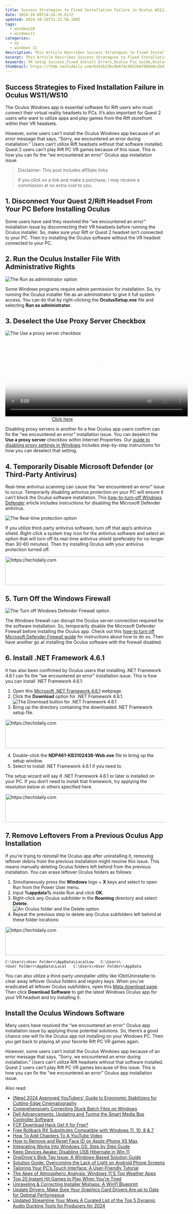 ```yaml
---
title: Success Strategies to Fixed Installation Failure in Oculus WS11/WS10
date: 2024-10-08T14:24:35.617Z
updated: 2024-10-15T11:22:58.100Z
tags:
  - windows10
  - windows11
categories:
  - os
  - windows 11
description: This Article Describes Success Strategies to Fixed Installation Failure in Oculus WS11/WS10
excerpt: This Article Describes Success Strategies to Fixed Installation Failure in Oculus WS11/WS10
keywords: VR Setup Success,Fixed Install Errors,Oculus Fix Guide,Oculus WS11 Support,Oculus WS10 Troubleshoot,Successful Oculus Repair,Oculus Rift Setup Tips
thumbnail: https://thmb.techidaily.com/6193b23bc0e674c0853b0708bb0c2b43a5237bddcffe969ab0d29845fe4343ae.jpg
---
```


## Success Strategies to Fixed Installation Failure in Oculus WS11/WS10

 The Oculus Windows app is essential software for Rift users who must connect their virtual reality headsets to PCs. It’s also important for Quest 2 users who want to utilize apps and play games from the Rift storefront within their VR headsets.

 However, some users can’t install the Oculus Windows app because of an error message that says, “Sorry, we encountered an error during installation.” Users can’t utilize Rift headsets without that software installed. Quest 2 users can’t play Rift PC VR games because of this issue. This is how you can fix the “we encountered an error” Oculus app installation issue.

>  Disclaimer: This post includes affiliate links
>
>  If you click on a link and make a purchase, I may receive a commission at no extra cost to you.
>

## 1\. Disconnect Your Quest 2/Rift Headset From Your PC Before Installing Oculus

 Some users have said they resolved the “we encountered an error” installation issue by disconnecting their VR headsets before running the Oculus installer. So, make sure your Rift or Quest 2 headset isn’t connected to your PC. Then try installing the Oculus software without the VR headset connected to your PC.

## 2\. Run the Oculus Installer File With Administrative Rights

![The Run as administrator option](https://static1.makeuseofimages.com/wordpress/wp-content/uploads/2023/09/run-as-administrator.jpg)

 Some Windows programs require admin permission for installation. So, try running the Oculus installer file as an administrator to give it full system access. You can do that by right-clicking the **OculusSetup.exe** file and selecting **Run as administrator**.

## 3\. Deselect the Use Proxy Server Checkbox

![The Use a proxy server checkbox](https://static1.makeuseofimages.com/wordpress/wp-content/uploads/2023/09/use-a-proxy-server-option-1.jpg)

<!-- affiliate ads begin -->
<span id="1983475">
					<video width="576" height="240" style="cursor:pointer"
           poster="//a.impactradius-go.com/display-clicktoplayimage/1983475.png"
           onclick="if(!this.playClicked){this.play();this.setAttribute('controls',true);this.playClicked=true;}">
	   <source src="//a.impactradius-go.com/display-ad/22993-1983475">
	   <img src="//a.impactradius-go.com/display-clicktoplayimage/1983475.png" style="border: none; height: 100%; width: 100%; object-fit: contain">
	</video>
	<div style="width:360px;text-align:center"><a href="javascript:window.open(decodeURIComponent('https%3A%2F%2Fhomestyler.sjv.io%2Fc%2F5597632%2F1983475%2F22993'), '_blank');void(0);">Click here</a></div>
</span>
<img height="0" width="0" src="https://imp.pxf.io/i/5597632/1983475/22993" style="position:absolute;visibility:hidden;" border="0" />
<!-- affiliate ads end -->

 Disabling proxy servers is another fix a few Oculus app users confirm can fix the “we encountered an error” installation issue. You can deselect the **Use a proxy server** checkbox within Internet Properties. Our [guide to disabling proxy settings in Windows](https://www.makeuseof.com/windows-11-disable-proxy/) includes step-by-step instructions for how you can deselect that setting.

## 4\. Temporarily Disable Microsoft Defender (or Third-Party Antivirus)

 Real-time antivirus scanning can cause the “we encountered an error” issue to occur. Temporarily disabling antivirus protection on your PC will ensure it can’t block the Oculus software installation. This [how-to-turn-off Windows Defender](https://www.makeuseof.com/how-to-turn-off-windows-defender/) article includes instructions for disabling the Microsoft Defender antivirus.

![The Real-time protection option](https://static1.makeuseofimages.com/wordpress/wp-content/uploads/2023/09/real-time-protection-option-1.jpg)

 If you utilize third-party antivirus software, turn off that app’s antivirus shield. Right-click a system tray icon for the antivirus software and select an option that will turn off its real-time antivirus shield (preferably for no longer than 30-60 minutes). Then try installing Oculus with your antivirus protection turned off.

<!-- affiliate ads begin -->
<a href="https://appsumo.8odi.net/c/5597632/2075475/7443" target="_top" id="2075475">
  <img src="//a.impactradius-go.com/display-ad/7443-2075475" border="0" alt="https://techidaily.com" width="728" height="90"/>
</a>
<img height="0" width="0" src="https://appsumo.8odi.net/i/5597632/2075475/7443" style="position:absolute;visibility:hidden;" border="0" />
<!-- affiliate ads end -->

## 5\. Turn Off the Windows Firewall

![The Turn off Windows Defender Firewall option](https://static1.makeuseofimages.com/wordpress/wp-content/uploads/2023/09/turn-off-windows-defender-firewall-1.jpg)

 The Windows firewall can disrupt the Oculus server connection required for the software installation. So, temporarily disable the Microsoft Defender Firewall before installing the Oculus app. Check out this [how-to turn off Microsoft Defender Firewall guide](https://www.makeuseof.com/windows-11-disable-microsoft-defender-firewall/) for instructions about how to do so. Then have another go at installing the Oculus software with the firewall disabled.

## 6\. Install .NET Framework 4.6.1

 It has also been confirmed by Oculus users that installing .NET Framework 4.6.1 can fix the “we encountered an error” installation issue. This is how you can install .NET Framework 4.6.1:

1. Open this [Microsoft .NET Framework 4.6.1](https://www.microsoft.com/en-US/download/details.aspx?id=49981) webpage.
2. Click the **Download** option for .NET Framework 4.6.1.  
![The Download button for .NET Framework 4.6.1](https://static1.makeuseofimages.com/wordpress/wp-content/uploads/2023/09/download-button-1.jpg)
3. Bring up the directory containing the downloaded .NET Framework setup file.

<!-- affiliate ads begin -->
<a href="https://appsumo.8odi.net/c/5597632/2082532/7443" target="_top" id="2082532">
  <img src="//a.impactradius-go.com/display-ad/7443-2082532" border="0" alt="https://techidaily.com" width="728" height="90"/>
</a>
<img height="0" width="0" src="https://appsumo.8odi.net/i/5597632/2082532/7443" style="position:absolute;visibility:hidden;" border="0" />
<!-- affiliate ads end -->

4. Double-click the **NDP461-KB3102438-Web.exe** file to bring up the setup window.
5. Select to install .NET Framework 4.6.1 if you need to.

 The setup wizard will say if .NET Framework 4.6.1 or later is installed on your PC. If you don’t need to install that framework, try applying the resolution below or others specified here.

<!-- affiliate ads begin -->
<a href="https://appsumo.8odi.net/c/5597632/2094479/7443" target="_top" id="2094479">
  <img src="//a.impactradius-go.com/display-ad/7443-2094479" border="0" alt="https://techidaily.com" width="728" height="90"/>
</a>
<img height="0" width="0" src="https://appsumo.8odi.net/i/5597632/2094479/7443" style="position:absolute;visibility:hidden;" border="0" />
<!-- affiliate ads end -->

## 7\. Remove Leftovers From a Previous Oculus App Installation

 If you’re trying to reinstall the Oculus app after uninstalling it, removing leftover debris from the previous installation might resolve this issue. This means manually deleting Oculus folders left behind from the previous installation. You can erase leftover Oculus folders as follows:

1. Simultaneously press the **Windows** logo + **X** keys and select to open Run from the Power User menu.
2. Input **%appdata%** inside Run and click **OK**.
3. Right-click any Oculus subfolder in the **Roaming** directory and select **Delete**.  
![An Oculus folder and the Delete option](https://static1.makeuseofimages.com/wordpress/wp-content/uploads/2023/09/oculus-folder.jpg)
4. Repeat the previous step to delete any Oculus subfolders left behind at these folder locations:

<!-- affiliate ads begin -->
<a href="https://appsumo.8odi.net/c/5597632/2130886/7443" target="_top" id="2130886">
  <img src="//a.impactradius-go.com/display-ad/7443-2130886" border="0" alt="https://techidaily.com" width="728" height="90"/>
</a>
<img height="0" width="0" src="https://appsumo.8odi.net/i/5597632/2130886/7443" style="position:absolute;visibility:hidden;" border="0" />
<!-- affiliate ads end -->

`C:\Users\<User Folder>\AppData\LocalLow  
C:\Users\<User Folder>\AppData\Local  
C:\Users\<User Folder>\AppData`

 You can also utilize a third-party uninstaller utility like IObitUninstaller to clear away leftover Oculus folders and registry keys. When you’ve eradicated all leftover Oculus subfolders, open this [Meta download page](https://www.meta.com/us/en/quest/setup/). Then click **Download Software** to get the latest Windows Oculus app for your VR headset and try installing it.

## Install the Oculus Windows Software

 Many users have resolved the “we encountered an error” Oculus app installation issue by applying those potential solutions. So, there’s a good chance one will fix the Oculus app not installing on your Windows PC. Then you get back to playing all your favorite Rift PC VR games again.

 However, some users can’t install the Oculus Windows app because of an error message that says, “Sorry, we encountered an error during installation.” Users can’t utilize Rift headsets without that software installed. Quest 2 users can’t play Rift PC VR games because of this issue. This is how you can fix the “we encountered an error” Oculus app installation issue.

<span class="atpl-alsoreadstyle">Also read:</span>
<div><ul>
<li><a href="https://fox-info.techidaily.com/new-2024-approved-youtubers-guide-to-ergonomic-stabilizers-for-cutting-edge-cinematography/"><u>[New] 2024 Approved YouTubers' Guide to Ergonomic Stabilizers for Cutting-Edge Cinematography</u></a></li>
<li><a href="https://win11-tips.techidaily.com/comprehensively-correcting-stuck-batch-files-on-windows/"><u>Comprehensively Correcting Stuck Batch Files on Windows</u></a></li>
<li><a href="https://technical-tips.techidaily.com/dell-advancements-updating-and-tuning-the-smart-media-bus-controller-software/"><u>Dell Advancements: Updating and Tuning the Smart Media Bus Controller Software</u></a></li>
<li><a href="https://fox-helps.techidaily.com/fcp-download-hack-get-it-for-free/"><u>FCP Download Hack Get It for Free?</u></a></li>
<li><a href="https://win-news.techidaily.com/free-rollback-rx-substitutes-compatible-with-windows-11-10-8-and-7/"><u>Free Rollback RX Substitutes Compatible with Windows 11, 10, 8 & 7</u></a></li>
<li><a href="https://extra-information.techidaily.com/how-to-add-chapters-to-a-youtube-video/"><u>How To Add Chapters To A YouTube Video</u></a></li>
<li><a href="https://ios-unlock.techidaily.com/how-to-remove-and-reset-face-id-on-apple-iphone-xs-max-by-drfone-ios/"><u>How to Remove and Reset Face ID on Apple iPhone XS Max</u></a></li>
<li><a href="https://win11-tips.techidaily.com/integrating-works-into-windows-os-step-by-step-guide/"><u>Integrating Works Into Windows OS: Step by Step Guide</u></a></li>
<li><a href="https://win11-tips.techidaily.com/keep-devices-awake-disabling-usb-hibernate-in-win-11/"><u>Keep Devices Awake: Disabling USB Hibernate in Win 11</u></a></li>
<li><a href="https://win11-tips.techidaily.com/onedrives-blob-tag-issue-a-windows-based-solution-guide/"><u>OneDrive's Blob Tag Issue: A Windows-Based Solution Guide</u></a></li>
<li><a href="https://technical-tips.techidaily.com/solution-guide-overcoming-the-lack-of-light-on-android-phone-screens/"><u>Solution Guide: Overcoming the Lack of Light on Android Phone Screens</u></a></li>
<li><a href="https://win11-tips.techidaily.com/tailoring-your-pcs-touch-interface-a-user-friendly-tutorial/"><u>Tailoring Your PC’s Touch Interface: A User-Friendly Tutorial</u></a></li>
<li><a href="https://win11-tips.techidaily.com/the-apex-of-atmospheric-analysis-windows-11s-top-weather-apps/"><u>The Apex of Atmospheric Analysis: Windows 11'S Top Weather Apps</u></a></li>
<li><a href="https://games-able.techidaily.com/top-20-instant-hit-games-to-play-when-youre-tired/"><u>Top 20 Instant Hit Games to Play When You're Tired</u></a></li>
<li><a href="https://win11-tips.techidaily.com/unraveling-and-correcting-installer-mishaps-a-win11-blueprint/"><u>Unraveling & Correcting Installer Mishaps: A Win11 Blueprint</u></a></li>
<li><a href="https://win11-tips.techidaily.com/update-drivers-make-sure-your-graphics-card-drivers-are-up-to-date-for-optimal-performance/"><u>Update Drivers: Make Sure Your Graphics Card Drivers Are up to Date for Optimal Performance</u></a></li>
<li><a href="https://audio-shaping.techidaily.com/updated-streamline-your-mixes-a-curated-list-of-the-top-5-dynamic-audio-ducking-tools-for-producers-for-2024/"><u>Updated Streamline Your Mixes A Curated List of the Top 5 Dynamic Audio Ducking Tools for Producers for 2024</u></a></li>
</ul></div>

<ins class="adsbygoogle"
      style="display:block"
      data-ad-client="ca-pub-7571918770474297"
      data-ad-slot="8358498916"
      data-ad-format="auto"
      data-full-width-responsive="true"></ins>
    